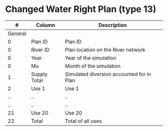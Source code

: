 # Changed Water Right Plan (type 13) #

| #      		| Column            	| Description  	|
| -----------	| ----------------		| -----------	|
| General | | |                                              
| 0      		| Plan ID           	| Plan ID 
| 0      		| River ID          	| Plan location on the River network
| 0      		| Year              	| Year of the simulation
| 0     		| Mo                	| Month of the simulation 
| 1      		| Supply Total      	| Simulated diversion accounted for in Plan
| 2      		| Use 1             	| Use 1
| ..			| ..		  			| ..
| ..			| ..		   			| ..
| 21      		| Use 20            	| Use 20
| 22      		| Total             	| Total of all uses

